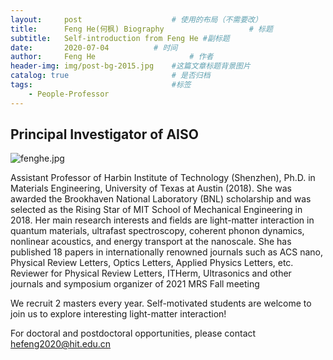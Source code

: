 ```yaml
---
layout:     post   				    # 使用的布局（不需要改）
title:      Feng He(何枫) Biography	 				# 标题 
subtitle:   Self-introduction from Feng He #副标题
date:       2020-07-04			# 时间
author:     Feng He						# 作者
header-img: img/post-bg-2015.jpg 	#这篇文章标题背景图片
catalog: true 						# 是否归档
tags:								#标签
    - People-Professor
---
```


## Principal Investigator of AISO

![fenghe.jpg](https://gitee.com/plusero/plusero/raw/master/img/picsInURL/fenghe.jpg)

Assistant Professor of Harbin Institute of Technology (Shenzhen), Ph.D. in Materials Engineering,
            University of Texas at Austin (2018). She was awarded the Brookhaven National Laboratory (BNL) scholarship
            and
            was selected as the Rising Star of MIT School of Mechanical Engineering in 2018. Her main research interests
            and fields are light-matter interaction in quantum materials, ultrafast spectroscopy, coherent phonon
            dynamics, nonlinear acoustics, and energy transport at the nanoscale. She has published 18 papers in
            internationally renowned journals such as ACS nano, Physical Review Letters, Optics Letters, Applied Physics
            Letters, etc. Reviewer for Physical Review Letters, ITHerm, Ultrasonics and other journals and symposium
            organizer of 2021 MRS Fall meeting

We recruit 2 masters every year. Self-motivated students are welcome to join us to explore interesting light-matter interaction!

For doctoral and postdoctoral opportunities, please contact hefeng2020@hit.edu.cn

